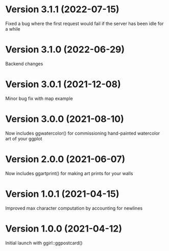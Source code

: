 # Version 3.1.1 (2022-07-15)
Fixed a bug where the first request would fail if the server has been idle for a while

# Version 3.1.0 (2022-06-29)
Backend changes

# Version 3.0.1 (2021-12-08)
Minor bug fix with map example

# Version 3.0.0 (2021-08-10)
Now includes ggwatercolor() for commissioning hand-painted watercolor art of your ggplot

# Version 2.0.0 (2021-06-07)
Now includes ggartprint() for making art prints for your walls

# Version 1.0.1 (2021-04-15)
Improved max character computation by accounting for newlines

# Version 1.0.0 (2021-04-12)
Initial launch with ggirl::ggpostcard()

